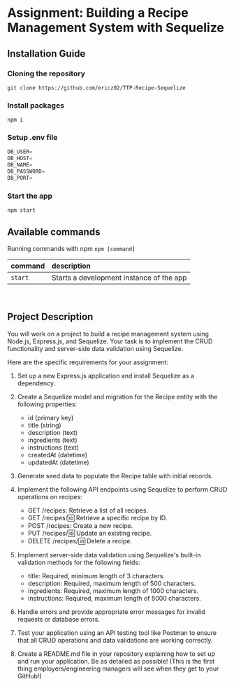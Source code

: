 # Assignment: Building a Recipe Management System with Sequelize

## Installation Guide

### Cloning the repository

```shell
git clone https://github.com/ericz02/TTP-Recipe-Sequelize
```

### Install packages

```shell
npm i
```

### Setup .env file


```js
DB_USER=
DB_HOST=
DB_NAME=
DB_PASSWORD=
DB_PORT=

```

### Start the app

```shell
npm start
```

## Available commands

Running commands with npm `npm [command]`

| command         | description                              |
| :-------------- | :--------------------------------------- |
| `start`         | Starts a development instance of the app |

<br>

## Project Description

You will work on a project to build a recipe management system using Node.js, Express.js, and Sequelize. Your task is to implement the CRUD functionality and server-side data validation using Sequelize.

Here are the specific requirements for your assignment:

1. Set up a new Express.js application and install Sequelize as a dependency.

2. Create a Sequelize model and migration for the Recipe entity with the following properties:
   - id (primary key)
   - title (string)
   - description (text)
   - ingredients (text)
   - instructions (text)
   - createdAt (datetime)
   - updatedAt (datetime)

3. Generate seed data to populate the Recipe table with initial records.

4. Implement the following API endpoints using Sequelize to perform CRUD operations on recipes:
   - GET /recipes: Retrieve a list of all recipes.
   - GET /recipes/:id: Retrieve a specific recipe by ID.
   - POST /recipes: Create a new recipe.
   - PUT /recipes/:id: Update an existing recipe.
   - DELETE /recipes/:id: Delete a recipe.

5. Implement server-side data validation using Sequelize's built-in validation methods for the following fields:
   - title: Required, minimum length of 3 characters.
   - description: Required, maximum length of 500 characters.
   - ingredients: Required, maximum length of 1000 characters.
   - instructions: Required, maximum length of 5000 characters.

6. Handle errors and provide appropriate error messages for invalid requests or database errors.

7. Test your application using an API testing tool like Postman to ensure that all CRUD operations and data validations are working correctly.

8. Create a README.md file in your repository explaining how to set up and run your application. Be as detailed as possible! (This is the first thing employers/engineering managers will see when they get to your GitHub!)

